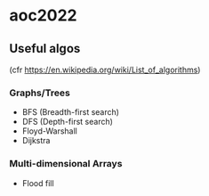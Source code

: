 # aoc2022

## Useful algos
(cfr https://en.wikipedia.org/wiki/List_of_algorithms)

### Graphs/Trees
* BFS (Breadth-first search)
* DFS (Depth-first search)
* Floyd-Warshall
* Dijkstra

### Multi-dimensional Arrays
* Flood fill